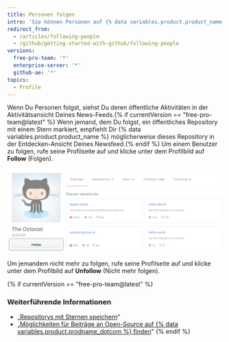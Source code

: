 ```yaml
---
title: Personen folgen
intro: 'Sie können Personen auf {% data variables.product.product_name %} folgen, um Benachrichtigungen über ihre Aktivitäten zu erhalten{% if currentVersion == "free-pro-team@latest" %} und Projekte in ihren Communitys zu entdecken{% endif %}.'
redirect_from:
  - /articles/following-people
  - /github/getting-started-with-github/following-people
versions:
  free-pro-team: '*'
  enterprise-server: '*'
  github-ae: '*'
topics:
  - Profile
---
```


Wenn Du Personen folgst, siehst Du deren öffentliche Aktivitäten in der Aktivitätsansicht Deines News-Feeds.{% if currentVersion == "free-pro-team@latest" %} Wenn jemand, dem Du folgst, ein öffentliches Repository mit einem Stern markiert, empfiehlt Dir {% data variables.product.product_name %} möglicherweise dieses Repository in der Entdecken-Ansicht Deines Newsfeed.{% endif %} Um einem Benutzer zu folgen, rufe seine Profilseite auf und klicke unter dem Profilbild auf **Follow** (Folgen).

![Schaltfläche „Follow user" (Benutzer folgen)](/assets/images/help/profile/follow-user-button.png)

Um jemandem nicht mehr zu folgen, rufe seine Profilseite auf und klicke unter dem Profilbild auf **Unfollow** (Nicht mehr folgen).

{% if currentVersion == "free-pro-team@latest" %}
### Weiterführende Informationen

- „[Repositorys mit Sternen speichern](/articles/saving-repositories-with-stars/)“
- „[Möglichkeiten für Beiträge an Open-Source auf {% data variables.product.prodname_dotcom %} finden](/github/getting-started-with-github/finding-ways-to-contribute-to-open-source-on-github)"
{% endif %}
